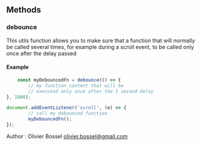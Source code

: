 




## Methods


### debounce

This utils function allows you to make sure that a function that will normally be called
several times, for example during a scroll event, to be called only once after
the delay passed


#### Example
```js
	const myDebouncedFn = debounce(() => {
		// my function content that will be
		// executed only once after the 1 second delay
}, 1000);

document.addEventListener('scroll', (e) => {
		// call my debounced function
		myDebouncedFn();
});

```
Author : Olivier Bossel <olivier.bossel@gmail.com>